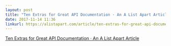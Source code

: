 ```yaml
---
layout: post
title: "Ten Extras for Great API Documentation · An A List Apart Article"
date: 2017-11-14 11:36
linkurl: https://alistapart.com/article/ten-extras-for-great-api-documentation
---
```


[Ten Extras for Great API Documentation · An A List Apart Article](https://alistapart.com/article/ten-extras-for-great-api-documentation)

> 